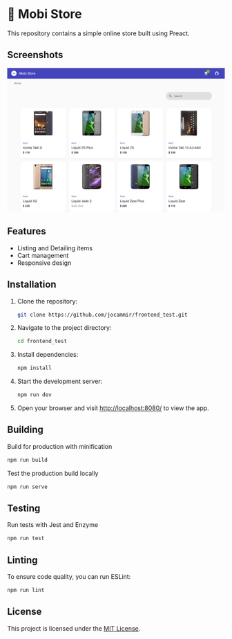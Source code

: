 # 🛒 Mobi Store 

This repository contains a simple online store built using Preact.

## Screenshots

![Mobi Store Screenshot](./src/assets/app.png)

## Features

- Listing and Detailing items
- Cart management
- Responsive design

## Installation

1. Clone the repository:

   ```bash
   git clone https://github.com/jocammir/frontend_test.git
   ```

2. Navigate to the project directory:

   ```bash
   cd frontend_test
   ```

3. Install dependencies:

   ```bash
   npm install
   ```

4. Start the development server:

   ```bash
   npm run dev
   ```

5. Open your browser and visit [http://localhost:8080/](http://localhost:8080/) to view the app.

## Building

Build for production with minification

```bash
npm run build
```

Test the production build locally

```bash
npm run serve
```

## Testing

Run tests with Jest and Enzyme

```bash
npm run test
```

## Linting

To ensure code quality, you can run ESLint:

```bash
npm run lint
```


## License

This project is licensed under the [MIT License](LICENSE).
